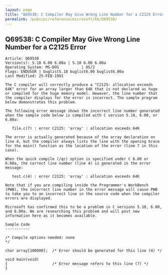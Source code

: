 ```yaml
---
layout: page
title: "Q69538: C Compiler May Give Wrong Line Number for a C2125 Error"
permalink: /pubs/pc/reference/microsoft/kb/Q69538/
---
```


## Q69538: C Compiler May Give Wrong Line Number for a C2125 Error

	Article: Q69538
	Version(s): 5.10 6.00 6.00a | 5.10 6.00 6.00a
	Operating System: MS-DOS          | OS/2
	Flags: ENDUSER | buglist5.10 buglist6.00 buglist6.00a
	Last Modified: 25-FEB-1991
	
	The C compiler will correctly produce a "C2125: allocation exceeds
	64K" error for an array larger than 64K that is not declared as huge
	or compiled for the huge memory model. However, the line number that
	the compiler displays for the error is incorrect. The sample program
	below demonstrates this problem.
	
	The following error message shows the incorrect line number generated
	when the sample code below is compiled with C version 5.10, 6.00, or
	6.00a:
	
	   file.c(7) : error C2125: 'array' : allocation exceeds 64K
	
	The error is actually generated because of the array declaration on
	line 4, but the compiler always lists the line with the opening brace
	for the main() function as the location of the error (line 7 in this
	case).
	
	When the quick compile (/qc) option is specified under C 6.00 or
	6.00a, the correct line number (line 4) is generated in the error
	message:
	
	   test.c(4) : error C2125: 'array' : allocation exceeds 64K
	
	Note that if you are compiling inside the Programmer's WorkBench
	(PWB), the incorrect line number in the error message will cause PWB
	to take you to an incorrect line in the source code when the compiler
	errors are displayed.
	
	Microsoft has confirmed this to be a problem in C versions 5.10, 6.00,
	and 6.00a. We are researching this problem and will post new
	information here as it becomes available.
	
	Sample Code
	-----------
	
	/* Compile options needed: none
	*/
	
	char array[100000];  /* Error should be generated for this line (4) */
	
	void main(void)
	{                    /* Error message refers to this line (7) */
	}
